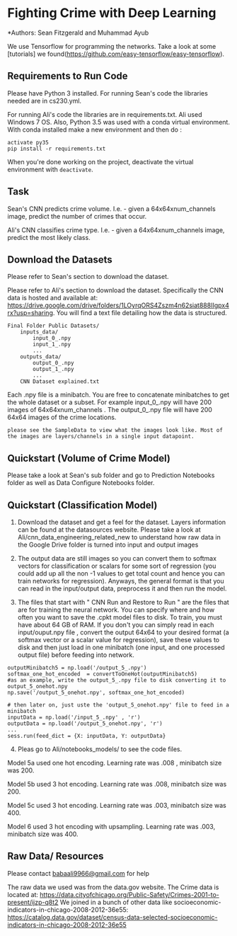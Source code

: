 # Fighting Crime with Deep Learning 

*Authors: Sean Fitzgerald and Muhammad Ayub

We use Tensorflow for programming the networks. Take a look at some [tutorials] we found(https://github.com/easy-tensorflow/easy-tensorflow).


## Requirements to Run Code

Please have Python 3 installed. 
For running Sean's code the libraries needed are in cs230.yml.
 
For running Ali's code the libraries are in requirements.txt. Ali used Windows 7 OS. 
Also, Python 3.5 was used with a conda virtual environment. 
With conda installed make a new environment and then do : 

```
activate py35
pip install -r requirements.txt   
```

When you're done working on the project, deactivate the virtual environment with `deactivate`.

## Task

Sean's CNN predicts crime volume. I.e. - given a 64x64xnum_channels image, predict the number of crimes that occur. 

Ali's CNN classifies crime type. I.e. - given a 64x64xnum_channels image, predict the most likely class. 

## Download the Datasets

Please refer to Sean's section to download the dataset. 

Please refer to Ali's section to download the dataset. Specifically the CNN data is hosted and available at: 
 https://drive.google.com/drive/folders/1LOyrqORS4Zszm4n62siat888IIgpx4rx?usp=sharing. 
You will find a text file detailing how the data is structured. 

```
Final Folder Public Datasets/
    inputs_data/
        input_0_.npy
		input_1_.npy
        ...
    outputs_data/
        output_0_.npy
		output_1_.npy
        ...
	CNN Dataset explained.txt
```

Each .npy file is a minibatch. You are free to concatenate minibatches to get the whole dataset or a subset. 
For example input_0_.npy will have 200 images of 64x64xnum_channels . The output_0_.npy file will have 200 64x64 images of the crime locations. 


```
please see the SampleData to view what the images look like. Most of the images are layers/channels in a single input datapoint. 
```


## Quickstart (Volume of Crime Model)

Please take a look at Sean's sub folder and go to Prediction Notebooks folder as well as Data Configure Notebooks folder. 

## Quickstart (Classification Model)


1. Download the dataset and get a feel for the dataset. Layers information can be found at the datasources website. 
Please take a look at Ali/cnn_data_engineering_related_new to understand how raw data in the Google Drive folder is turned into input and output images


2.  The output data are still images so you can convert them to softmax vectors for classification or scalars for some sort of regression (you could add up all the non -1 values to get 
total count and hence you can train networks for regression). Anyways, the general format is that you can read in the input/output data, preprocess it and then run the model. 

3. The files that start with " CNN Run and Restore to Run " are the files that are for training the neural network. You can specify where and how often you want to save the .cpkt model files to disk.
To train, you must have about 64 GB of RAM. If you don't you can simply read in each input/ouput.npy file , convert the output 64x64 to your desired format (a softmax vector or a scalar value for regression), 
save these values to disk and then just load in one minibatch (one input, and one processed output file) before feeding into network. 

```
outputMinibatch5 = np.load('/output_5_.npy')
softmax_one_hot_encoded  = convertToOneHot(outputMinibatch5)
#as an example, write the output_5_.npy file to disk converting it to output_5_onehot.npy
np.save('/output_5_onehot.npy', softmax_one_hot_encoded)

# then later on, just uste the 'output_5_onehot.npy' file to feed in a minibatch
inputData = np.load('/input_5_.npy' , 'r')
outputData = np.load('/output_5_onehot.npy', 'r')
...
sess.run(feed_dict = {X: inputData, Y: outputData}

```

4. Pleas go to Ali/notebooks_models/ to see the code files. 

Model 5a used one hot encoding. Learning rate was .008 , minibatch size was 200.

Model 5b used 3 hot encoding. Learning rate was .008, minibatch size was 200. 

Model 5c used 3 hot encoding. Learning rate was .003, minibatch size was 400. 

Model 6 used 3 hot encoding with upsampling. Learning rate was .003, minibatch size was 400. 


## Raw Data/ Resources

Please contact babaali9966@gmail.com for help


The raw data we used was from the data.gov website. 
The Crime data is located at: https://data.cityofchicago.org/Public-Safety/Crimes-2001-to-present/ijzp-q8t2
We joined in a bunch of other data like socioeconomic-indicators-in-chicago-2008-2012-36e55: https://catalog.data.gov/dataset/census-data-selected-socioeconomic-indicators-in-chicago-2008-2012-36e55
